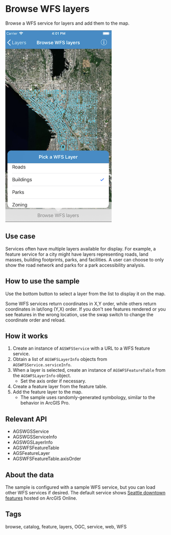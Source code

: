 # Browse WFS layers

Browse a WFS service for layers and add them to the map.

![Browse WFS layers](browse-wfs-layers.png)

## Use case

Services often have multiple layers available for display. For example, a feature service for a city might have layers representing roads, land masses, building footprints, parks, and facilities. A user can choose to only show the road network and parks for a park accessibility analysis.

## How to use the sample

Use the bottom button to select a layer from the list to display it on the map. 

Some WFS services return coordinates in X,Y order, while others return coordinates in lat/long (Y,X) order. If you don't see features rendered or you see features in the wrong location, use the swap switch to change the coordinate order and reload.

## How it works

1. Create an instance of `AGSWFSService` with a URL to a WFS feature service. 
2. Obtain a list of `AGSWFSLayerInfo` objects from `AGSWFSService.serviceInfo`.
3. When a layer is selected, create an instance of `AGSWFSFeatureTable` from the `AGSWFSLayerInfo` object.  
    * Set the axis order if necessary.
4. Create a feature layer from the feature table. 
5. Add the feature layer to the map.  
    * The sample uses randomly-generated symbology, similar to the behavior in ArcGIS Pro.

## Relevant API

* AGSWGSService
* AGSWGSServiceInfo
* AGSWGSLayerInfo
* AGSWFSFeatureTable
* AGSFeatureLayer
* AGSWFSFeatureTable.axisOrder

## About the data

The sample is configured with a sample WFS service, but you can load other WFS services if desired. The default service shows [Seattle downtown features](https://arcgisruntime.maps.arcgis.com/home/item.html?id=1b81d35c5b0942678140efc29bc25391) hosted on ArcGIS Online.

## Tags

browse, catalog, feature, layers, OGC, service, web, WFS
